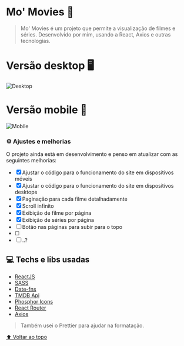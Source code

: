 # Mo' Movies 🎥

> Mo' Movies é um projeto que permite a visualização de filmes e séries. Desenvolvido por mim, usando a React, Axios e outras tecnologias.

# Versão desktop 🖥

![Desktop](https://user-images.githubusercontent.com/92998471/188481113-7fc2921f-5b21-44b3-8c18-52e9e777af3c.png)

# Versão mobile 📱

![Mobile](https://user-images.githubusercontent.com/92998471/188481118-4f88114a-04f6-4d1f-baa4-47197447a4c8.png)

### ⚙ Ajustes e melhorias

O projeto ainda está em desenvolvimento e penso em atualizar com as seguintes melhorias:

- [X] Ajustar o código para o funcionamento do site em dispositivos móveis
- [X] Ajustar o código para o funcionamento do site em dispositivos desktops
- [X] Paginação para cada filme detalhadamente
- [X] Scroll infinito
- [X] Exibição de filme por página
- [X] Exibição de séries por página
- [ ] Botão nas páginas para subir para o topo
- [ ] 
- [ ] ..?

## 💻 Techs e libs usadas

- [ReactJS](https://reactjs.org/)
- [SASS](https://sass-lang.com/)
- [Date-fns](https://date-fns.org/)
- [TMDB Api](https://www.themoviedb.org/documentation/api)
- [Phosphor Icons](https://phosphoricons.com/)
- [React Router](https://reactrouter.com/)
- [Axios](https://axios-http.com/docs/intro)

> Também usei o Prettier para ajudar na formatação.

[⬆ Voltar ao topo](#mo-movies)<br>
